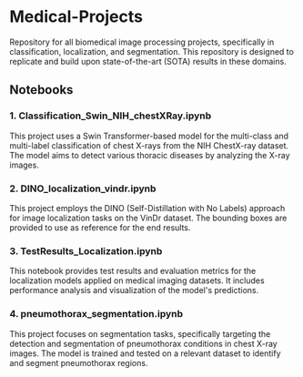 # Medical-Projects
Repository for all biomedical image processing projects, specifically in classification, localization, and segmentation. This repository is designed to replicate and build upon state-of-the-art (SOTA) results in these domains.

## Notebooks

### 1. Classification_Swin_NIH_chestXRay.ipynb
This project uses a Swin Transformer-based model for the multi-class and multi-label classification of chest X-rays from the NIH ChestX-ray dataset. The model aims to detect various thoracic diseases by analyzing the X-ray images.

### 2. DINO_localization_vindr.ipynb
This project employs the DINO (Self-Distillation with No Labels) approach for image localization tasks on the VinDr dataset. The bounding boxes are provided to use as reference for the end results.

### 3. TestResults_Localization.ipynb
This notebook provides test results and evaluation metrics for the localization models applied on medical imaging datasets. It includes performance analysis and visualization of the model's predictions.

### 4. pneumothorax_segmentation.ipynb
This project focuses on segmentation tasks, specifically targeting the detection and segmentation of pneumothorax conditions in chest X-ray images. The model is trained and tested on a relevant dataset to identify and segment pneumothorax regions.


